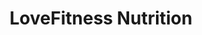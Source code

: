 ---
title: "LoveFitness Nutrition"
url: /getafe/lovefitness-nutrition/
shop: suplementos nutricionales
---